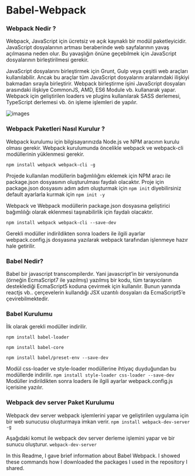 # Babel-Webpack

### Webpack Nedir ?
Webpack, JavaScript için ücretsiz ve açık kaynaklı bir modül paketleyicidir.
JavaScript dosyalarının artması beraberinde web sayfalarının yavaş açılmasına neden olur.
Bu yavaşlığın önüne geçebilmek için JavaScript dosyalarının birleştirilmesi gerekir.

JavaScript dosyalarını birleştirmek için Grunt, Gulp veya çeşitli web araçları kullanılabilir.
Ancak bu araçlar tüm JavaScript dosyalarını aralarındaki ilişkiyi bakmadan sırayla birleştirir.
Webpack birleştirme işini JavaScript dosyaları arasındaki ilişkiye CommonJS, AMD, ES6 Module vb. kullanarak yapar.
Webpack için geliştirilen loaders ve plugins kullanılarak SASS derlemesi, TypeScript derlemesi vb. ön işleme işlemleri de yapılır.

![images](https://miro.medium.com/max/700/1*2_LVUWolpKBMPAscrmjQtA.png)

### Webpack Paketleri Nasıl Kurulur ?
Webpack kurulumu için bilgisayarınızda Node.js ve NPM aracının kurulu olması gerekir.
Webpack kurulumunda öncelikle webpack ve webpack-cli modüllerinin yüklenmesi gerekir.

`npm install webpack webpack-cli -g`

Projede kullanılan modüllerin bağımlılığını eklemek için NPM aracı ile package.json dosyasının oluşturulması faydalı olacaktır.
Proje için package.json dosyasını adım adım oluşturmak için  `npm init` diyebilirsiniz 
default ayarlarla kurmak için `npm init -y`

Webpack ve Webpack modüllerin package.json dosyasına geliştirici bağımlılığı olarak eklenmesi taşınabilirlik için faydalı olacaktır.

`npm install webpack webpack-cli --save-dev`

Gerekli modüller indirildikten sonra loaders ile ilgili ayarlar webpack.config.js dosyasına yazılarak webpack tarafından işlenmeye hazır hale getirilir.

### Babel Nedir?
Babel bir javascript transcompilerdır. Yani javascript’in bir versiyonunda (örneğin EcmaScript7 ile yazılmış) yazılmış bir kodu, tüm tarayıcıların desteklediği EcmaScript5 koduna çevirmek için kullanılır. Bunun yanında reactjs vb.. çerçevelerin kullandığı JSX uzantılı dosyaları da EcmaScript5’e çevirebilmektedir.

### Babel Kurulumu
İlk olarak gerekli modüller indirilir.

 `npm install babel-loader`
 
 `npm install babel-core`
 
 `npm install babel/preset-env --save-dev`

Modül css-loader ve style-loader modüllerine ihtiyaç duyduğundan bu modüllerde indirilir.
  `npm install style-loader css-loader --save-dev`
Modüller indirildikten sonra loaders ile ilgili ayarlar webpack.config.js içerisine yazılır.

### Webpack dev server Paket Kurulumu
Webpack dev server webpack işlemlerini yapar ve geliştirilen uygulama için bir web sunucusu oluşturmaya imkan verir.
  `npm install webpack-dev-server -g`

Aşağıdaki komut ile webpack dev server derleme işlemini yapar ve bir sunucu oluşturur.
  `webpack-dev-server`
  
  In this Readme, I gave brief information about Babel Webpack.
  I showed these commands how I downloaded the packages I used in the repository I shared.
